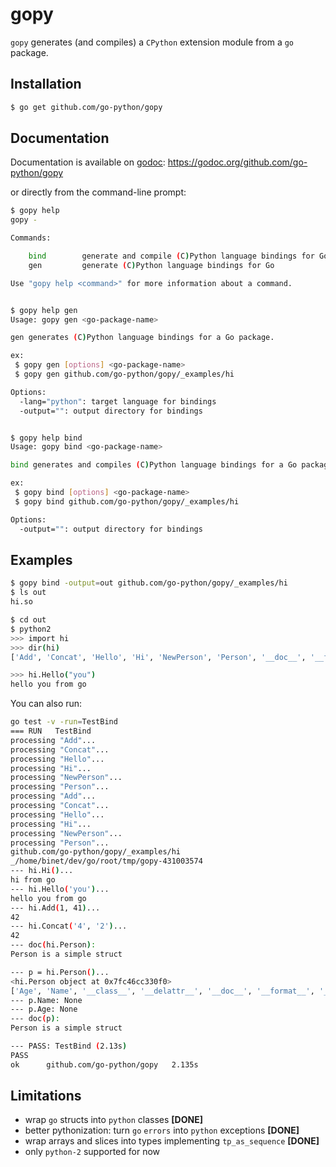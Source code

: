 gopy
====

`gopy` generates (and compiles) a `CPython` extension module from a `go` package.

## Installation

```sh
$ go get github.com/go-python/gopy
```

## Documentation

Documentation is available on [godoc](https://godoc.org):
 https://godoc.org/github.com/go-python/gopy
 
or directly from the command-line prompt:

```sh
$ gopy help
gopy - 

Commands:

    bind        generate and compile (C)Python language bindings for Go
    gen         generate (C)Python language bindings for Go

Use "gopy help <command>" for more information about a command.


$ gopy help gen
Usage: gopy gen <go-package-name>

gen generates (C)Python language bindings for a Go package.

ex:
 $ gopy gen [options] <go-package-name>
 $ gopy gen github.com/go-python/gopy/_examples/hi

Options:
  -lang="python": target language for bindings
  -output="": output directory for bindings


$ gopy help bind
Usage: gopy bind <go-package-name>

bind generates and compiles (C)Python language bindings for a Go package.

ex:
 $ gopy bind [options] <go-package-name>
 $ gopy bind github.com/go-python/gopy/_examples/hi

Options:
  -output="": output directory for bindings

```


## Examples

```sh
$ gopy bind -output=out github.com/go-python/gopy/_examples/hi
$ ls out
hi.so

$ cd out
$ python2
>>> import hi
>>> dir(hi)
['Add', 'Concat', 'Hello', 'Hi', 'NewPerson', 'Person', '__doc__', '__file__', '__name__', '__package__']

>>> hi.Hello("you")
hello you from go

```

You can also run:

```sh
go test -v -run=TestBind
=== RUN   TestBind
processing "Add"...
processing "Concat"...
processing "Hello"...
processing "Hi"...
processing "NewPerson"...
processing "Person"...
processing "Add"...
processing "Concat"...
processing "Hello"...
processing "Hi"...
processing "NewPerson"...
processing "Person"...
github.com/go-python/gopy/_examples/hi
_/home/binet/dev/go/root/tmp/gopy-431003574
--- hi.Hi()...
hi from go
--- hi.Hello('you')...
hello you from go
--- hi.Add(1, 41)...
42
--- hi.Concat('4', '2')...
42
--- doc(hi.Person):
Person is a simple struct

--- p = hi.Person()...
<hi.Person object at 0x7fc46cc330f0>
['Age', 'Name', '__class__', '__delattr__', '__doc__', '__format__', '__getattribute__', '__hash__', '__init__', '__new__', '__reduce__', '__reduce_ex__', '__repr__', '__setattr__', '__sizeof__', '__str__', '__subclasshook__']
--- p.Name: None
--- p.Age: None
--- doc(p):
Person is a simple struct

--- PASS: TestBind (2.13s)
PASS
ok  	github.com/go-python/gopy	2.135s
```

## Limitations

- wrap `go` structs into `python` classes **[DONE]**
- better pythonization: turn `go` `errors` into `python` exceptions **[DONE]**
- wrap arrays and slices into types implementing `tp_as_sequence` **[DONE]**
- only `python-2` supported for now

